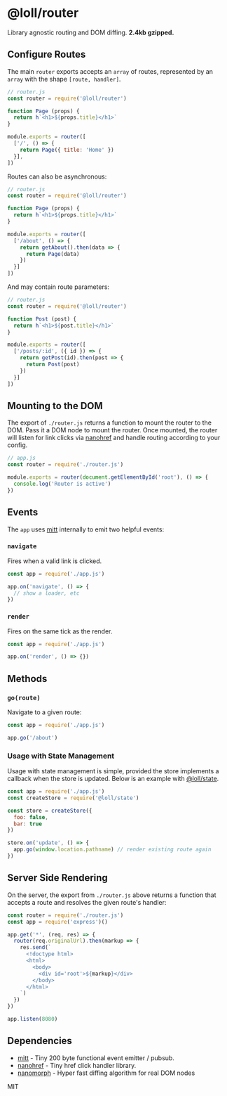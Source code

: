 # @loll/router
Library agnostic routing and DOM diffing. **2.4kb gzipped.**

## Configure Routes
The main `router` exports accepts an `array` of routes, represented by an `array` with the shape `[route, handler]`.
```javascript
// router.js
const router = require('@loll/router')

function Page (props) {
  return h`<h1>${props.title}</h1>`
}

module.exports = router([
  ['/', () => {
    return Page({ title: 'Home' })
  }],
])
```
Routes can also be asynchronous:
```javascript
// router.js
const router = require('@loll/router')

function Page (props) {
  return h`<h1>${props.title}</h1>`
}

module.exports = router([
  ['/about', () => {
    return getAbout().then(data => {
      return Page(data)
    })
  }]
])
```
And may contain route parameters:
```javascript
// router.js
const router = require('@loll/router')

function Post (post) {
  return h`<h1>${post.title}</h1>`
}

module.exports = router([
  ['/posts/:id', ({ id }) => {
    return getPost(id).then(post => {
      return Post(post)
    })
  }]
])
```

## Mounting to the DOM
The export of `./router.js` returns a function to mount the router to the DOM. Pass it a DOM node to mount the router. Once mounted, the router will listen for link clicks via [nanohref](https://github.com/choojs/nanohref) and handle routing according to your config.
```javascript
// app.js
const router = require('./router.js')

module.exports = router(document.getElementById('root'), () => {
  console.log('Router is active')
})
```
## Events
The `app` uses [mitt](https://github.com/developit/mitt) internally to emit two helpful events:
### `navigate`
Fires when a valid link is clicked.
```javascript
const app = require('./app.js')

app.on('navigate', () => {
  // show a loader, etc
})
```
### `render`
Fires on the same tick as the render.
```javascript
const app = require('./app.js')

app.on('render', () => {})
```

## Methods
### `go(route)`
Navigate to a given route:
```javascript
const app = require('./app.js')

app.go('/about')
```

### Usage with State Management
Usage with state management is simple, provided the store implements a callback when the store is updated. Below is an example with [@loll/state](https://www.npmjs.com/package/@loll/state).
```javascript
const app = require('./app.js')
const createStore = require('@loll/state')

const store = createStore({
  foo: false,
  bar: true
})

store.on('update', () => {
  app.go(window.location.pathname) // render existing route again
})
```

## Server Side Rendering
On the server, the export from `./router.js` above returns a function that accepts a route and resolves the given route's handler:
```javascript
const router = require('./router.js')
const app = require('express')()

app.get('*', (req, res) => {
  router(req.originalUrl).then(markup => {
    res.send(`
      <!doctype html>
      <html>
        <body>
          <div id='root'>${markup}</div>
        </body>
      </html>
    `)
  })
})

app.listen(8080)
```

## Dependencies
- [mitt](https://github.com/developit/mitt) - Tiny 200 byte functional event emitter / pubsub.
- [nanohref](https://github.com/choojs/nanohref) - Tiny href click handler library.
- [nanomorph](https://github.com/choojs/nanomorph) - Hyper fast diffing algorithm for real DOM nodes 

MIT
